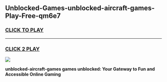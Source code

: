 
## Unblocked-Games-unblocked-aircraft-games-Play-Free-qm6e7
<h3>
<a href="https://premium76.site?title=unblocked-aircraft-games&ref=18A">CLICK TO PLAY</a></h3>
<hr>

<h3>
<a href="https://premium76.site?title=unblocked-aircraft-games&ref=18A">CLICK 2 PLAY</a>
  
</h3>

<a href="https://premium76.site?title=unblocked-aircraft-games&ref=18A"><img src="https://clearcache.store/games.png"></a>


**unblocked-aircraft-games games unblocked: Your Gateway to Fun and Accessible Online Gaming**

